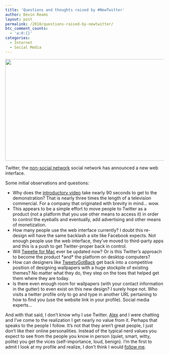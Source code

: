 ```yaml
---
title: 'Questions and thoughts raised by #NewTwitter'
author: Devin Reams
layout: post
permalink: /2010/questions-raised-by-newtwitter/
btc_comment_counts:
  - 'a:0:{}'
categories:
  - Internet
  - Social Media
---
```

[<img src="https://devin.reams.me/wp/wp-content/uploads/2010/09/Screen-shot-2010-09-16-at-2.29.44-AM.png" alt="" title="New Twitter" width="606" height="323" class="aligncenter size-full wp-image-1485" />][1]

Twitter, the [non-social network][2] social network has announced a new web interface. 

Some initial observations and questions:

- Why does the [introductory video][3] take nearly 90 seconds to get to the demonstration? That is nearly three times the length of a television commercial. For a company that originated with brevity in mind&#8230; wow.  
- This appears to be a simple effort to move people to Twitter as a product (not a platform that you use other means to access it) in order to control the eyeballs and eventually, add advertising and other means of monetization.  
- How many people use the web interface currently? I doubt this re-design will have the same backlash a site like Facebook expects. Not enough people use the web interface, they&#8217;ve moved to third-party apps and this is a push to get Twitter-proper back in control.  
- Will [Tweetie for Mac][4] ever be updated now? Or is this Twitter&#8217;s approach to become the product \*and\* the platform on desktop computers?  
- How can designers like [TweetyGotBack][5] get back into a competitive position of designing wallpapers with a huge stockpile of existing themes? No matter what they do, they step on the toes that helped get them where they are today.  
- Is there even enough room for wallpapers (with your contact information in the gutter) to even exist on this new design? I surely hope not. Who visits a twitter profile only to go and type in another URL pertaining to how to find you (use the website link in your profile). Social media experts&#8230;

And with that said, I don&#8217;t know why I use Twitter. [Alex][6] and I were chatting and I&#8217;ve come to the realization I get nearly no value from it. Perhaps that speaks to the people I follow. It&#8217;s not that they aren&#8217;t great people, I just don&#8217;t like their online personalities. Instead of the typical nerd values you expect to see from the people you know in person (quiet, smart, witty, polite) you get the vices (self-importance, loud, benign). I&#8217;m the first to admit I look at my profile and realize, I don&#8217;t think I would [follow me][7].

 [1]: https://devin.reams.me/wp/wp-content/uploads/2010/09/Screen-shot-2010-09-16-at-2.29.44-AM.png
 [2]: http://www.readwriteweb.com/archives/twitter_is_not_a_social_network_says_twitter_exec.php
 [3]: https://twitter.com/newtwitter
 [4]: http://www.atebits.com/tweetie-mac/
 [5]: http://tweetygotback.com/
 [6]: http://alexking.org
 [7]: https://twitter.com/devinreams